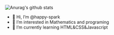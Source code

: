 ![Anurag's github stats](https://github-readme-stats.vercel.app/api?username=happy-spark&show_icons=true&theme=tokyonight)
<!---
![Top Langs](https://github-readme-stats.vercel.app/api/top-langs/?username=happy-spark&layout=compact&theme=tokyonight)
--->
- 👋 Hi, I’m @happy-spark
- 👀 I’m interested in Mathematics and programing
- 🌱 I’m currently learning HTML&CSS&Javascript




<!---
happy-spark/happy-spark is a ✨ special ✨ repository because its `README.md` (this file) appears on your GitHub profile.
You can click the Preview link to take a look at your changes.
--->
